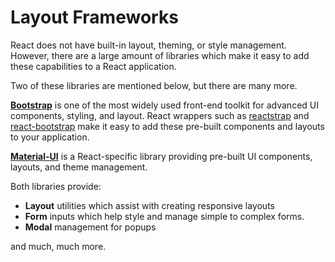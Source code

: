 # Layout Frameworks

React does not have built-in layout, theming, or style management. However, there are a large amount of libraries which make it easy to add these capabilities to a React application.

Two of these libraries are mentioned below, but there are many more.

__[Bootstrap](https://getbootstrap.com/)__ is one of the most widely used front-end toolkit for advanced UI components, styling, and layout. React wrappers such as [reactstrap](https://reactstrap.github.io/) and [react-bootstrap](https://react-bootstrap.github.io/) make it easy to add these pre-built components and layouts to your application.

__[Material-UI](https://material-ui.com/)__ is a React-specific library providing pre-built UI components, layouts, and theme management.

Both libraries provide:

* __Layout__ utilities which assist with creating responsive layouts
* __Form__ inputs which help style and manage simple to complex forms.
* __Modal__ management for popups

and much, much more.
